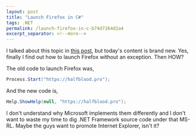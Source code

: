 ```yaml
---
layout: post
title: "Launch Firefox in C#"
tags: .NET
permalink: /launch-firefox-in-c-b74d7264d2a4
excerpt_separator: <!--more-->
---
```

I talked about this topic in [this post](/grapevine-voice-firefoxs-flaw-or-windows-e108ed376916), but today's content is brand new. Yes, finally I find out how to launch Firefox without an exception. Then HOW?

The old code to launch Firefox was,

``` csharp
Process.Start("https://halfblood.pro");
```

And the new code is,

``` csharp
Help.ShowHelp(null, "https://halfblood.pro");
```

I don't understand why Microsoft implements them differently and I don't want to waste my time to dig .NET Framework source code under that MS-RL. Maybe the guys want to promote Internet Explorer, isn't it?
<!--more-->
